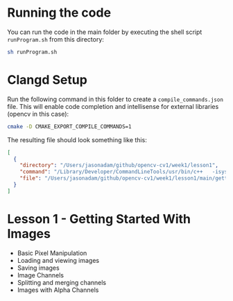 # Running the code  
You can run the code in the main folder by executing the shell script `runProgram.sh` from this directory:  

```bash  
sh runProgram.sh
```  

# Clangd Setup  
Run the following command in this folder to create a `compile_commands.json` file. This will enable code completion and intellisense for external libraries (opencv in this case):  

```bash  
cmake -D CMAKE_EXPORT_COMPILE_COMMANDS=1
```  

The resulting file should look something like this:  

```json  
[
  {
    "directory": "/Users/jasonadam/github/opencv-cv1/week1/lesson1",
    "command": "/Library/Developer/CommandLineTools/usr/bin/c++   -isystem /usr/local/Cellar/opencv/4.3.0_2/include/opencv4   -isysroot /Library/Developer/CommandLineTools/SDKs/MacOSX10.15.sdk   -std=gnu++17 -o CMakeFiles/lesson1.dir/main/getting-started.cpp.o -c /Users/jasonadam/github/opencv-cv1/week1/lesson1/main/getting-started.cpp",
    "file": "/Users/jasonadam/github/opencv-cv1/week1/lesson1/main/getting-started.cpp"
  }
]
```

# Lesson 1 - Getting Started With Images
* Basic Pixel Manipulation  
* Loading and viewing images  
* Saving images  
* Image Channels  
* Splitting and merging channels  
* Images with Alpha Channels  
